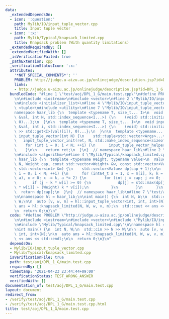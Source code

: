 ```yaml
---
data:
  _extendedDependsOn:
  - icon: ':question:'
    path: Mylib/IO/input_tuple_vector.cpp
    title: Input tuple vector
  - icon: ':x:'
    path: Mylib/Typical/knapsack_limited.cpp
    title: Knapsack problem (With quantity limitations)
  _extendedRequiredBy: []
  _extendedVerifiedWith: []
  _isVerificationFailed: true
  _pathExtension: cpp
  _verificationStatusIcon: ':x:'
  attributes:
    '*NOT_SPECIAL_COMMENTS*': ''
    PROBLEM: http://judge.u-aizu.ac.jp/onlinejudge/description.jsp?id=DPL_1_G
    links:
    - http://judge.u-aizu.ac.jp/onlinejudge/description.jsp?id=DPL_1_G
  bundledCode: "#line 1 \"test/aoj/DPL_1_G/main.test.cpp\"\n#define PROBLEM \"http://judge.u-aizu.ac.jp/onlinejudge/description.jsp?id=DPL_1_G\"\
    \n\n#include <iostream>\n#include <vector>\n#line 2 \"Mylib/IO/input_tuple_vector.cpp\"\
    \n#include <initializer_list>\n#line 4 \"Mylib/IO/input_tuple_vector.cpp\"\n#include\
    \ <tuple>\n#include <utility>\n#line 7 \"Mylib/IO/input_tuple_vector.cpp\"\n\n\
    namespace haar_lib {\n  template <typename T, size_t... I>\n  void input_tuple_vector_init(T\
    \ &val, int N, std::index_sequence<I...>) {\n    (void) std::initializer_list<int>{(void(std::get<I>(val).resize(N)),\
    \ 0)...};\n  }\n\n  template <typename T, size_t... I>\n  void input_tuple_vector_helper(T\
    \ &val, int i, std::index_sequence<I...>) {\n    (void) std::initializer_list<int>{(void(std::cin\
    \ >> std::get<I>(val)[i]), 0)...};\n  }\n\n  template <typename... Args>\n  auto\
    \ input_tuple_vector(int N) {\n    std::tuple<std::vector<Args>...> ret;\n\n \
    \   input_tuple_vector_init(ret, N, std::make_index_sequence<sizeof...(Args)>());\n\
    \    for (int i = 0; i < N; ++i) {\n      input_tuple_vector_helper(ret, i, std::make_index_sequence<sizeof...(Args)>());\n\
    \    }\n\n    return ret;\n  }\n}  // namespace haar_lib\n#line 2 \"Mylib/Typical/knapsack_limited.cpp\"\
    \n#include <algorithm>\n#line 4 \"Mylib/Typical/knapsack_limited.cpp\"\n\nnamespace\
    \ haar_lib {\n  template <typename Weight, typename Value>\n  Value knapsack_limited(int\
    \ N, Weight cap, const std::vector<Weight> &w, const std::vector<Value> &v, const\
    \ std::vector<int> &m) {\n    std::vector<Value> dp(cap + 1);\n\n    for (int\
    \ i = 0; i < N; ++i) {\n      for (int64_t a = 1, x = m[i], k; k = std::min(x,\
    \ a), x > 0; x -= k, a *= 2) {\n        for (int j = cap; j >= 0; --j) {\n   \
    \       if (j - k * w[i] >= 0) {\n            dp[j] = std::max(dp[j], dp[j - k\
    \ * w[i]] + (Weight) k * v[i]);\n          }\n        }\n      }\n    }\n\n  \
    \  return dp[cap];\n  }\n}  // namespace haar_lib\n#line 7 \"test/aoj/DPL_1_G/main.test.cpp\"\
    \n\nnamespace hl = haar_lib;\n\nint main() {\n  int N, W;\n  std::cin >> N >>\
    \ W;\n\n  auto [v, w, m] = hl::input_tuple_vector<int, int, int>(N);\n\n  auto\
    \ ans = hl::knapsack_limited(N, W, w, v, m);\n  std::cout << ans << std::endl;\n\
    \n  return 0;\n}\n"
  code: "#define PROBLEM \"http://judge.u-aizu.ac.jp/onlinejudge/description.jsp?id=DPL_1_G\"\
    \n\n#include <iostream>\n#include <vector>\n#include \"Mylib/IO/input_tuple_vector.cpp\"\
    \n#include \"Mylib/Typical/knapsack_limited.cpp\"\n\nnamespace hl = haar_lib;\n\
    \nint main() {\n  int N, W;\n  std::cin >> N >> W;\n\n  auto [v, w, m] = hl::input_tuple_vector<int,\
    \ int, int>(N);\n\n  auto ans = hl::knapsack_limited(N, W, w, v, m);\n  std::cout\
    \ << ans << std::endl;\n\n  return 0;\n}\n"
  dependsOn:
  - Mylib/IO/input_tuple_vector.cpp
  - Mylib/Typical/knapsack_limited.cpp
  isVerificationFile: true
  path: test/aoj/DPL_1_G/main.test.cpp
  requiredBy: []
  timestamp: '2021-04-23 23:44:44+09:00'
  verificationStatus: TEST_WRONG_ANSWER
  verifiedWith: []
documentation_of: test/aoj/DPL_1_G/main.test.cpp
layout: document
redirect_from:
- /verify/test/aoj/DPL_1_G/main.test.cpp
- /verify/test/aoj/DPL_1_G/main.test.cpp.html
title: test/aoj/DPL_1_G/main.test.cpp
---
```

